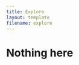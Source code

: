 ```yaml
---
title: Explore
layout: template
filename: explore
--- 
```

<title>Explore</title>
<h1><b>Nothing here</b></h1>